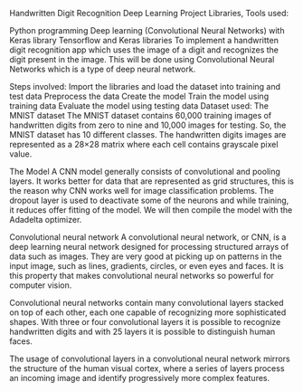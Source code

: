 Handwritten Digit Recognition
Deep Learning Project
Libraries, Tools used:

Python programming
Deep learning (Convolutional Neural Networks) with Keras library
Tensorflow and Keras libraries
To implement a handwritten digit recognition app which uses the image of a digit and recognizes the digit present in the image. This will be done using Convolutional Neural Networks which is a type of deep neural network.

Steps involved:
Import the libraries and load the dataset into training and test data
Preprocess the data
Create the model
Train the model using training data
Evaluate the model using testing data
Dataset used: The MNIST dataset
The MNIST dataset contains 60,000 training images of handwritten digits from zero to nine and 10,000 images for testing. So, the MNIST dataset has 10 different classes. The handwritten digits images are represented as a 28×28 matrix where each cell contains grayscale pixel value.

The Model
A CNN model generally consists of convolutional and pooling layers. It works better for data that are represented as grid structures, this is the reason why CNN works well for image classification problems. The dropout layer is used to deactivate some of the neurons and while training, it reduces offer fitting of the model. We will then compile the model with the Adadelta optimizer.

Convolutional neural network
A convolutional neural network, or CNN, is a deep learning neural network designed for processing structured arrays of data such as images. They are very good at picking up on patterns in the input image, such as lines, gradients, circles, or even eyes and faces. It is this property that makes convolutional neural networks so powerful for computer vision.

Convolutional neural networks contain many convolutional layers stacked on top of each other, each one capable of recognizing more sophisticated shapes. With three or four convolutional layers it is possible to recognize handwritten digits and with 25 layers it is possible to distinguish human faces.

The usage of convolutional layers in a convolutional neural network mirrors the structure of the human visual cortex, where a series of layers process an incoming image and identify progressively more complex features.